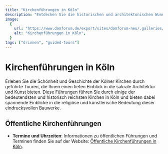 ```yaml
---
title: "Kirchenführungen in Köln"
description: "Entdecken Sie die historischen und architektonischen Wunderwerke der Kölner Kirchen"
image:
  {
    url: "https://www.domforum.de/export/sites/domforum-neu/.galleries/bilder/full-width/_DSC4861.JPG_2105871866.jpg",
    alt: "Kirchenführungen in Köln",
  }
tags: ["drinnen", "guided-tours"]
---
```


# Kirchenführungen in Köln

Erleben Sie die Schönheit und Geschichte der Kölner Kirchen durch geführte Touren, die Ihnen einen tiefen Einblick in die sakrale Architektur und Kunst bieten. Diese Führungen führen Sie durch einige der bedeutendsten und historisch reichsten Kirchen in Köln und bieten dabei spannende Einblicke in die religiöse und künstlerische Bedeutung dieser eindrucksvollen Bauwerke.

## Öffentliche Kirchenführungen

- **Termine und Uhrzeiten**: Informationen zu öffentlichen Führungen und Terminen finden Sie auf der Website: [Öffentliche Kirchenführungen in Köln](https://www.domforum.de/dom-und-kirchen-fuehrungen/fuehrungen-in-koelner-kirchen/oeffentliche-kirchenfuehrungen-koelner-kirchen-im-blick/).
